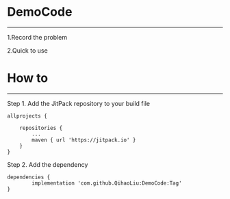 # DemoCode

------------

1.Record the problem

2.Quick to use

# How to

------------

Step 1. Add the JitPack repository to your build file

	allprojects {
  
		repositories {
			...
			maven { url 'https://jitpack.io' }
		}
	}

Step 2. Add the dependency

	dependencies {
	        implementation 'com.github.QihaoLiu:DemoCode:Tag'
	}
